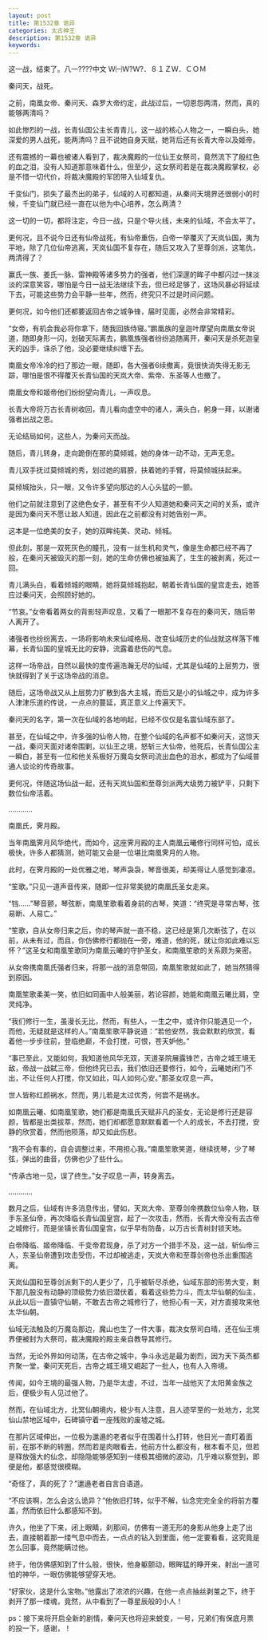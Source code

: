 ```yaml
---
layout: post
title: 第1532章 诡异
categories: 太古神王
description: 第1532章 诡异
keywords:
---
```


这一战，结束了。八一????中文 Ｗ㈠Ｗ?Ｗ?．８１ＺＷ．ＣＯＭ

秦问天，战死。

之前，南凰女帝、秦问天、森罗大帝约定，此战过后，一切恩怨两清，然而，真的能够两清吗？

如此惨烈的一战，长青仙国公主长青青儿，这一战的核心人物之一，一瞬白头，她深爱的男人战死，能两清吗？且不说她自身天赋，她背后还有长青大帝以及姬帝。

还有震撼的一幕也被诸人看到了，裁决魔殿的一位仙王女祭司，竟然流下了殷红色的血之泪，没有人知道那意味着什么，但至少，这女祭司若是在裁决魔殿掌权，必是不惜一切代价，将裁决魔殿的军团带入仙域复仇。

千变仙门，损失了最杰出的弟子，仙域的人可都知道，从秦问天境界还很弱小的时候，千变仙门就已经一直在以他为中心培养，怎么两清？

这一切的一切，都将注定，今日一战，只是个导火线，未来的仙域，不会太平了。

更何况，且不说今日还有仙帝战死，有仙帝重伤，白帝一举覆灭了天岚仙国，夷为平地，除了几位仙帝逃离，天岚仙国不复存在，随后又攻入了至尊剑派，这笔仇，两清得了？

赢氏一族、姜氏一脉、雷神殿等诸多势力的强者，他们深邃的眸子中都闪过一抹淡淡的深意笑容，哪怕是今日一战无法继续下去，但已经足够了，这场风暴必将延续下去，可能这些势力会平静一些年，然而，终究只不过是时间问题。

更何况，如今他们还都要返回古帝之城争锋，届时见面，必然会非常精彩。

“女帝，有机会我必将你拿下，随我回族侍寝。”鹏凰族的皇迦叶摩望向南凰女帝说道，随即身形一闪，划破天际离去，鹏凰族强者纷纷追随离开，秦问天是杀死迦皇天的凶手，诛杀了他，没必要继续纠缠下去。

南凰女帝冷冷的扫了那边一眼，随即，各大强者6续撤离，竟很快消失得无影无踪，哪怕是恨不得覆灭长青仙国的天岚大帝、紫帝、东圣等人也撤了。

南凰女帝和姬帝他们纷纷望向青儿，一声叹息。

长青大帝将万古长青树收回，青儿看向虚空中的诸人，满头白，躬身一拜，以谢诸强者出战之恩。

无论结局如何，这些人，为秦问天而战。

随后，青儿转身，走向跪倒在那的莫倾城，她的身体一动不动，无声无息。

青儿双手抚过莫倾城的秀，划过她的肩膀，扶着她的手臂，将莫倾城扶起来。

莫倾城抬头，只一眼，又令许多望向那边的人心头猛的一颤。

他们之前就注意到了这绝色女子，甚至有不少人知道她和秦问天之间的关系，或许是因为秦问天不愿让敌人知道，因此在之前都没有对她告别一声。

这本是一位绝美的女子，她的双眸纯美、灵动、倾城。

但此刻，那是一双死灰色的瞳孔，没有一丝生机和灵气，像是生命都已经不再了般，在秦问天被毁灭的那一刻，她的生命仿佛也被抽离了，生生的被剥离，死过一回。

青儿满头白，看着倾城的眼睛，她将莫倾城抱起，朝着长青仙国的皇宫走去，她答应过秦问天，会照顾好她的。

“节哀。”女帝看着两女的背影轻声叹息，又看了一眼那不复存在的秦问天，随后带人离开了。

诸强者也纷纷离去，一场将影响未来仙域格局、改变仙域历史的仙战就这样落下帷幕，长青仙国的皇城无比的安静，流露着悲伤的气息。

这样一场帝战，自然以最快的度传遍浩瀚无尽的仙域，尤其是仙域的上层势力，很快就得到了关于这场帝战的消息。

随后，这场帝战又从上层势力扩散到各大主城，而后又是小的仙城之中，成为许多人津津乐道的传说，一点点的蔓延，真正意义上传遍天下。

秦问天的名字，第一次在仙域的各地响起，已经不仅仅是名震仙域东部了。

甚至，在仙域之中，许多强的仙帝人物，在整个仙域的名声都不如秦问天，这惊天一战，秦问天面对诸帝围剿，以仙王之境，怒斩三大仙帝，他死后，长青仙国公主一瞬白，甚至有一位和他关系极好万魔岛女祭司流出血色的泪水，都成为了仙域普通人谈论的传奇故事。

更何况，伴随这场仙战一起，还有天岚仙国和至尊剑派两大级势力被铲平，只剩下数位仙帝活着。

…………

南凰氏，霁月殿。

当年南凰霁月风华绝代，而如今，这座霁月殿的主人南凰云曦修行同样可怕，成长极快，许多人都猜测，她可能又会是一位堪比南凰霁月的人物。

此时，在霁月殿的一处优雅之地，琴声袅袅，琴音很美，却美得让人感觉到凄凉。

“笙歌。”只见一道声音传来，随即一位非常美貌的南凰氏圣女走来。

“铛……”琴音颤，琴弦断，南凰笙歌看着身前的古琴，笑道：“终究是寻常古琴，弦易断、人易亡。”

“笙歌，自从女帝归来之后，你的琴声就一直不稳，这已经是第几次断弦了，在以前，从未有过，而且，你仿佛修行都抛在一旁，难道，他的死，就让你如此难以忘怀？”这圣女和南凰笙歌同为南凰云曦的守护圣女，和南凰笙歌的关系颇为亲密。

从女帝携南凰氏强者归来，将那一战的消息带回，南凰笙歌就如此了，她当然猜得到原因。

南凰笙歌柔美一笑，依旧如同画中人般美丽，若论容颜，她能和南凰云曦比肩，空灵纯净。

“我们修行一生，虽漫长无比，然而，有些人，一生之中，或许你只能遇见一个，而他，无疑就是这样的人。”南凰笙歌平静说道：“若他安然，我会默默的欣赏，看着他一步步往前，登临绝巅，不会打搅，可恨，苍天妒他。”

“事已至此，又能如何，我知道他风华无双，天道圣院展露锋芒，古帝之城王境无敌，帝战一战弑三帝，但他终究已去，我们依旧还要修行，如今，云曦她闭门不出，不让任何人打搅，你又如此，叫人如何心安。”那圣女叹息一声。

世人皆称红颜祸水，然而，男儿若是太过优秀，何尝不是祸水。

如南凰云曦、如南凰笙歌，她们都是南凰氏天赋非凡的圣女，无论是修行还是容颜，皆都是出类拔萃，然而，她们却都愿意默默看着一个人的成长，不去打搅，安静的欣赏着，然而他陨落，却又如此伤悲。

“我不会有事的，自会调整过来，不用担心我。”南凰笙歌笑道，继续抚琴，少了琴弦，弹出的曲音，仿佛也少了些什么。

“传承古地一见，误了终生。”女子叹息一声，转身离去。

…………

数月之后，仙域有许多消息传出，譬如，天岚大帝、至尊剑帝携数位仙帝人物，联手东圣仙帝，再次降临长青仙国皇宫，起了一次攻击，然而，长青大帝没有去古帝之城修行，而是坐镇长青仙国皇宫，似乎早有防备，以万古长青树封锁天地。

白帝降临、姬帝降临、千变帝君现身，杀了对方一个措手不及，这一战，斩仙帝三人，东圣仙帝遭到攻击受伤，不过却被逃走，天岚大帝和至尊剑帝也杀出重围逃离。

天岚仙国和至尊剑派剩下的人更少了，几乎被斩尽杀绝，仙域东部的形势大变，剩下那几股没有动静的顶级势力依旧潜伏着，看着这些势力斗，而太华仙朝的仙主，从此以后一直镇守仙朝，不敢去古帝之城修行了，他担心有一天，对方直接攻来他太华仙朝。

仙域无法触及的万魔岛那边，魔山也生了一件大事，裁决女祭司白晴，还在仙王境界便被封为大祭司，裁决魔殿的殿主亲自教导其修行。

当然，无论外界如何动荡，在古帝之城中，争斗永远是最为剧烈，因为天下英杰都齐聚一堂，秦问天死后，古帝之城王境又崛起了一批人，也有人入帝境。

传闻，如今王境的最强人物，乃是华太虚，不过，当年一战他灭了太阳黄金族之后，便极少有人见过他了。

然而，在仙域北方，北冥仙朝境内，极少有人注意，且人迹罕至的一处地方，北冥仙山禁地区域中，石碑镇守着一座残败的废墟之城。

在那片区域伸出，一位极为邋遢的老者似乎在围着什么打转，他目光一直盯着面前，在那不断的转圈，然而若是肉眼看去，他前方什么都没有，根本看不见，但若是释放强大的仙念，却隐隐能够感知到一缕极其细微的波动，几乎难以察觉到，即便是他，都感觉很模糊。

“奇怪了，真的死了？”邋遢老者自言自语道。

“不应该啊，怎么会这么诡异？”他依旧打转，似乎不解，仙念完完全全的将前方覆盖，然而依旧什么都感知不到。

许久，他坐了下来，闭上眼睛，刹那间，仿佛有一道无形的身影从他身上走了出去，直接朝着那一缕气息中而去，一点点的钻入到里面，他一定要看看，这究竟是怎么回事，竟然能瞒过他。

终于，他仿佛感知到了什么般，很快，他身躯颤动，眼眸猛的睁开来，射出一道可怕的神华，一眼仿佛能够望穿天地。

“好家伙，这是什么宝物。”他露出了浓浓的兴趣，在他一点点抽丝剥茧之下，终于剥开了那一缕魂，竟然，从中看到了一尊星辰般的小人！

ps：接下来将开启全新的剧情，秦问天也将迎来蜕变，一号，兄弟们有保底月票的投一下，感谢，！
